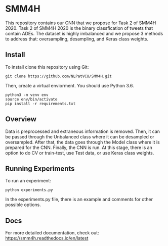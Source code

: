 # SMM4H
This repository contains our CNN that we propose for Task 2 of SMM4H 2020. Task 2 of SMM4H 2020 is the binary classfication of tweets that contain ADEs. The dataset is highly imbalanced and we propose 3 methods to address that: oversampling, desampling, and Keras class weights. 

## Install
To install clone this repository using Git:
``` 
git clone https://github.com/NLPatVCU/SMM4H.git 
```
Then, create a virtual enviorment. You should use Python 3.6. 
``` 
python3 -m venv env
source env/bin/activate 
pip install -r requirements.txt
```

## Overview 
Data is preprocessed and extraneous information is removed. Then, it can be passed through the Unbalanced class where it can be desampled or oversampled. After that, the data goes through the Model class where it is prepared for the CNN. Finally, the CNN is run. At this stage, there is an option to do CV or train-test, use Test data, or use Keras class weights. 
## Running Experiments 
To run an experiment: 
```
python experiments.py
```
In the experiments.py file, there is an example and comments for other possible options. 
## Docs
For more detailed documentation, check out: https://smm4h.readthedocs.io/en/latest 
  
